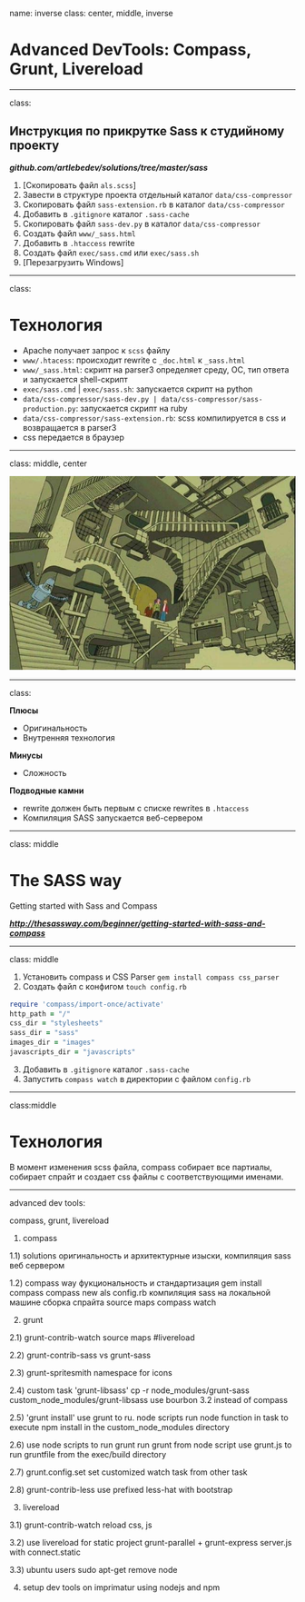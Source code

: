 name: inverse
class: center, middle, inverse
# Advanced DevTools: Compass, Grunt, Livereload
---

class: 
## Инструкция по прикрутке Sass к&nbsp;студийному проекту 
___github.com/artlebedev/solutions/tree/master/sass___

1. [Скопировать файл `als.scss`]
2. Завести в структуре проекта отдельный каталог `data/css-compressor`
3. Скопировать файл `sass-extension.rb` в каталог `data/css-compressor`
4. Добавить в `.gitignore` каталог `.sass-cache`
5. Скопировать файл `sass-dev.py` в каталог `data/css-compressor`
6. Создать файл `www/_sass.html`
7. Добавить в `.htaccess` rewrite
8. Создать файл `exec/sass.cmd` или `exec/sass.sh`
9. [Перезагрузить Windows]


---
class: 

# Технология

- Apache получает запрос к `scss` файлу
- `www/.htacess`: происходит rewrite c `_doc.html` к `_sass.html`
- `www/_sass.html`: скрипт на parser3 определяет среду, ОС, тип ответа и запускается shell-скрипт
- `exec/sass.cmd` | `exec/sass.sh`: запускается скрипт на python
- `data/css-compressor/sass-dev.py | data/css-compressor/sass-production.py`: запускается скрипт на ruby
- `data/css-compressor/sass-extension.rb`: scss компилируется в css и возвращается в parser3
- css передается в браузер

---
class: middle, center

![Лестица Эшера](esher-stairs.jpg)

---
class: 

__Плюсы__

- Оригинальность
- Внутренняя технология

__Минусы__

- Сложность

__Подводные камни__

- rewrite должен быть первым с списке rewrites в `.htaccess` 
- Компиляция SASS запускается веб-сервером

---
class: middle

# The SASS way

Getting started with Sass and Compass 

___http://thesassway.com/beginner/getting-started-with-sass-and-compass___

---
class: middle

1. Установить compass и CSS Parser `gem install compass css_parser`
2. Создать файл с конфигом `touch config.rb`
```ruby
require 'compass/import-once/activate'
http_path = "/"
css_dir = "stylesheets"
sass_dir = "sass"
images_dir = "images"
javascripts_dir = "javascripts"
```
3. Добавить в `.gitignore` каталог `.sass-cache`
4. Запустить `compass watch` в директории с файлом `config.rb`

---
class:middle

# Технология

В момент изменения scss файла, compass собирает все партиалы, собирает спрайт и создает css файлы с соответствующими именами.



---
advanced dev tools: 

compass, grunt, livereload


1) compass

1.1) solutions
оригинальность и архитектурные изыски, 
компиляция sass веб сервером

1.2) compass way
фукциональность и стандартизация
gem install compass
compass new als
config.rb
компиляция sass на локальной машине
сборка спрайта
source maps
compass watch


2) grunt 

2.1) grunt-contrib-watch
source maps
#livereload

2.2) grunt-contrib-sass vs grunt-sass

2.3) grunt-spritesmith
namespace for icons

2.4) custom task 'grunt-libsass'
cp -r node_modules/grunt-sass custom_node_modules/grunt-libsass
use bourbon 3.2 instead of compass

2.5) 'grunt install'
use grunt to ru. node scripts
run node function in task to execute
npm install in the custom_node_modules directory

2.6) use node scripts to run grunt
 run grunt from node script
use grunt.js to run gruntfile from the exec/build directory

2.7) grunt.config.set
set customized watch task from other task

2.8) grunt-contrib-less
use prefixed less-hat with bootstrap

3) livereload

3.1) grunt-contrib-watch
reload css, js

3.2) use livereload for static project
grunt-parallel + grunt-express
server.js with connect.static

3.3) ubuntu users
sudo apt-get remove node


4) setup dev tools on imprimatur using nodejs and npm







































    